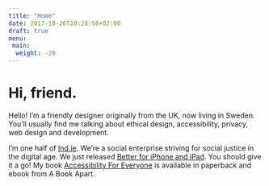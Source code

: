 ```yaml
---
title: "Home"
date: 2017-10-26T20:28:58+02:00
draft: true
menu:
 main:
  weight: -20
---
```


# Hi, friend.

Hello! I’m a friendly designer originally from the UK, now living in Sweden. You’ll usually find me talking about ethical design, accessibility, privacy, web design and development.

I’m one half of [Ind.ie](https://ind.ie). We’re a social enterprise striving for social justice in the digital age. We just released [Better for iPhone and iPad](https://better.fyi). You should give it a go! My book [Accessibility For Everyone](https://abookapart.com/products/accessibility-for-everyone) is available in paperback and ebook from A Book Apart.